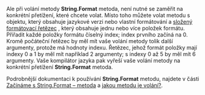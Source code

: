  
Ale při volání metody **String.Format** metoda, není nutné se zaměřit na konkrétní přetížení, které chcete volat. Místo toho můžete volat metodu s objektu, který obsahuje jazykové verzi nebo vlastní formátování a [složený formátovací řetězec](~/docs/standard/base-types/composite-formatting.md) , který obsahuje jednu nebo více položek formátu. Přiřadit každé položky formátu číselný index; index prvního začíná na 0. Kromě počáteční řetězec by měl mít vaše volání metody tolik další argumenty, protože má hodnoty indexu. Řetězec, jehož formát položky mají indexy 0 a 1 by měl mít například 2 argumenty; s indexy 0 až 5 by měl mít 6 argumenty. Vaše kompilátor jazyka pak vyřeší vaše volání metody na konkrétní přetížení **String.Format** metoda.   

Podrobnější dokumentaci k používání **String.Format** metodu, najdete v části [Začínáme s String.Format – metoda](#Starting) a [jakou metodu je volání?](#FTaskList).   
